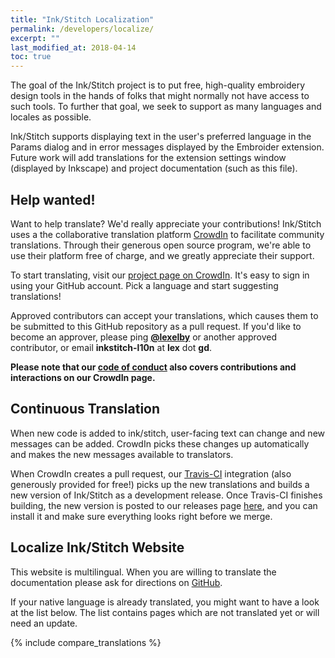 ```yaml
---
title: "Ink/Stitch Localization"
permalink: /developers/localize/
excerpt: ""
last_modified_at: 2018-04-14
toc: true
---
```

The goal of the Ink/Stitch project is to put free, high-quality embroidery design tools in the hands of folks that might normally not have access to such tools.  To further that goal, we seek to support as many languages and locales as possible.

Ink/Stitch supports displaying text in the user's preferred language in the Params dialog and in error messages displayed by the Embroider extension.  Future work will add translations for the extension settings window (displayed by Inkscape) and project documentation (such as this file).

## Help wanted!

Want to help translate?  We'd really appreciate your contributions!  Ink/Stitch uses a the collaborative translation platform <a href="http://crowdin.com">CrowdIn</a> to facilitate community translations.  Through their generous open source program, we're able to use their platform free of charge, and we greatly appreciate their support.

To start translating, visit our <a href="https://crowdin.com/project/inkstitch">project page on CrowdIn</a>.  It's easy to sign in using your GitHub account.  Pick a language and start suggesting translations!

Approved contributors can accept your translations, which causes them to be submitted to this GitHub repository as a pull request.  If you'd like to become an approver, please ping [**@lexelby**](https://github.com/lexelby) or another approved contributor, or email **inkstitch-l10n** at **lex** dot **gd**.

**Please note that our [code of conduct](CODE_OF_CONDUCT.md) also covers contributions and interactions on our CrowdIn page.**

## Continuous Translation

When new code is added to ink/stitch, user-facing text can change and new messages can be added.  CrowdIn picks these changes up automatically and makes the new messages available to translators.

When CrowdIn creates a pull request, our [Travis-CI](http://travis-ci.org) integration (also generously provided for free!) picks up the new translations and builds a new version of Ink/Stitch as a development release.  Once Travis-CI finishes building, the new version is posted to our releases page [here](https://github.com/inkstitch/inkstitch/releases/tag/dev-build-l10n), and you can install it and make sure everything looks right before we merge.

## Localize Ink/Stitch Website

This website is multilingual. When you are willing to translate the documentation please ask for directions on [GitHub](https://github.com/inkstitch/inkstitch/issues).

If your native language is already translated, you might want to have a look at the list below. The list contains pages which are not translated yet or will need an update.

{% include compare_translations %}
